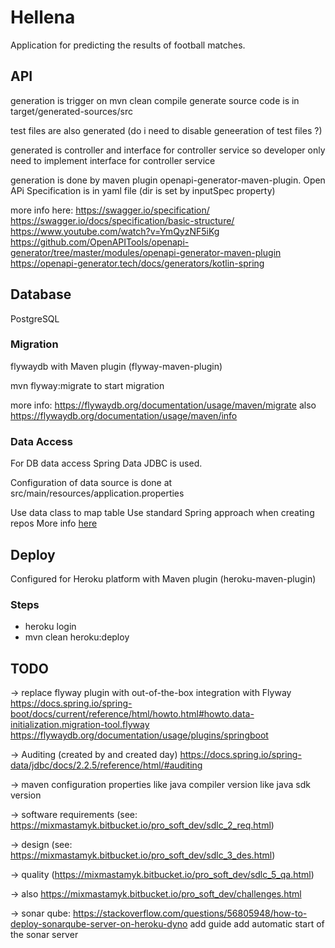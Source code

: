 # Hellena

Application for predicting the results of football matches.

## API

generation is trigger on mvn clean compile
generate source code is in target/generated-sources/src

test files are also generated (do i need to disable geneeration of test files ?)

generated is controller and interface for controller service
so developer only need to implement interface for controller service

generation is done by maven plugin openapi-generator-maven-plugin.
Open APi Specification is in yaml file (dir is set by inputSpec property)

more info here:
https://swagger.io/specification/
https://swagger.io/docs/specification/basic-structure/
https://www.youtube.com/watch?v=YmQyzNF5iKg
https://github.com/OpenAPITools/openapi-generator/tree/master/modules/openapi-generator-maven-plugin
https://openapi-generator.tech/docs/generators/kotlin-spring

## Database

PostgreSQL

### Migration

flywaydb with Maven plugin (flyway-maven-plugin)

mvn flyway:migrate to start migration

more info: https://flywaydb.org/documentation/usage/maven/migrate
also
https://flywaydb.org/documentation/usage/maven/info

### Data Access

For DB data access Spring Data JDBC is used.

Configuration of data source is done at src/main/resources/application.properties

Use data class to map table
Use standard Spring approach when creating repos
More info [here](https://docs.spring.io/spring-data/jdbc/docs/2.2.5/reference/html/#jdbc.repositories)

## Deploy

Configured for Heroku platform with Maven plugin (heroku-maven-plugin)

### Steps
* heroku login
* mvn clean heroku:deploy

## TODO

-> replace flyway plugin with out-of-the-box integration with Flyway
https://docs.spring.io/spring-boot/docs/current/reference/html/howto.html#howto.data-initialization.migration-tool.flyway
https://flywaydb.org/documentation/usage/plugins/springboot

-> Auditing (created by and created day)
https://docs.spring.io/spring-data/jdbc/docs/2.2.5/reference/html/#auditing

-> maven configuration properties
    like java compiler version
    like java sdk version

-> software requirements (see: https://mixmastamyk.bitbucket.io/pro_soft_dev/sdlc_2_req.html)

-> design (see: https://mixmastamyk.bitbucket.io/pro_soft_dev/sdlc_3_des.html)


-> quality (https://mixmastamyk.bitbucket.io/pro_soft_dev/sdlc_5_qa.html)

-> also https://mixmastamyk.bitbucket.io/pro_soft_dev/challenges.html

-> sonar qube: https://stackoverflow.com/questions/56805948/how-to-deploy-sonarqube-server-on-heroku-dyno
    add guide
    add automatic start of the sonar server

